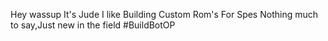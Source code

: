 Hey wassup It's Jude
I like Building Custom Rom's For Spes
Nothing much to say,Just new in the field 
#BuildBotOP
